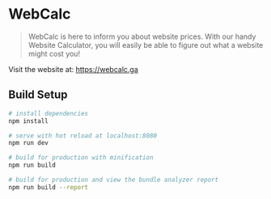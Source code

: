 # WebCalc

> WebCalc is here to inform you about website prices. With our handy Website Calculator, you will easily be able to figure out what a website might cost you!

Visit the website at: https://webcalc.ga

## Build Setup

``` bash
# install dependencies
npm install

# serve with hot reload at localhost:8080
npm run dev

# build for production with minification
npm run build

# build for production and view the bundle analyzer report
npm run build --report
```